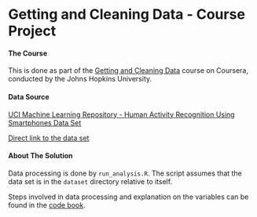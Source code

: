 # Getting and Cleaning Data - Course Project

#### The Course
This is done as part of the [Getting and Cleaning Data](https://www.coursera.org/course/getdata) course on Coursera, conducted by the Johns Hopkins University.

#### Data Source
[UCI Machine Learning Repository - Human Activity Recognition Using Smartphones Data Set](http://archive.ics.uci.edu/ml/datasets/Human+Activity+Recognition+Using+Smartphones)

[Direct link to the data set](https://d396qusza40orc.cloudfront.net/getdata%2Fprojectfiles%2FUCI%20HAR%20Dataset.zip)

#### About The Solution
Data processing is done by `run_analysis.R`. The script assumes that the data set is in the `dataset` directory relative to itself.

Steps involved in data processing and explanation on the variables can be found in the [code book](https://github.com/stania1/getdata-course-project/blob/master/CodeBook.md).
